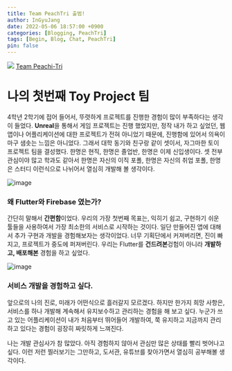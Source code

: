 ```yaml
---
title: Team PeachTri 출범!
author: InGyuJang
date: 2022-05-06 18:57:00 +0900
categories: [Blogging, PeachTri]
tags: [Begin, Blog, Chat, PeachTri]
pin: false
---
```


![](https://velog.velcdn.com/images/redforest/post/79add184-c6d2-4425-843a-6906d192544e/image.png)
[Team Peachi-Tri](https://potent-evening-bdf.notion.site/Dashboard-a5977105c60d4744a5b58b4e9487f43d)
# 나의 첫번째 Toy Project 팀
4학년 2학기에 접어 들어서, 뚜렷하게 프로젝트를 진행한 경험이 많이 부족하다는 생각이 들었다. **Unreal**을 통해서 게임 프로젝트는 진행 했었지만, 정작 내가 하고 싶었던, 웹앱이나 어플리케이션에 대한 프로젝트가 전혀 아니었기 때문에, 진행함에 있어서 의욕이 마구 샘솟는 느낌은 아니었다. 그래서 대학 동기와 친구랑 같이 셋이서, 자그마한 토이 프로젝트 팀을 결성했다. 한명은 현직, 한명은 졸업반, 한명은 이제 신입생이다. 셋 전부 관심이야 많고 학과도 같아서 한명은 자신의 이직 포폴, 한명은 자신의 취업 포폴, 한명은 스터디 이런식으로 나뉘어서 열심히 개발해 볼 생각이다.

![image](https://user-images.githubusercontent.com/74250270/167131497-3899a672-edeb-4579-b0eb-49be4f740dff.png)
### 왜 Flutter와 Firebase 였는가?
간단히 말해서 **간편함**이었다. 우리의 가장 첫번째 목표는, 익히기 쉽고, 구현하기 쉬운 툴들을 사용하여서 가장 최소한의 서비스로 시작하는 것이다. 일단 만들어진 앱에 대해서 추가 구현과 개발을 경험해보자는 생각이었다. 너무 기획단에서 커져버리면, 진이 빠지고, 프로젝트가 중도에 퍼져버린다. 우리는 Flutter를 **건드려본**겅험이 아니라 **개발하고, 배포해본** 경험을 하고 싶었다. 

![image](https://user-images.githubusercontent.com/74250270/167131594-52f96669-3b56-4655-bf45-d1ce87a6aeef.png)
### 서비스 개발을 경험하고 싶다.
앞으로의 나의 진로, 미래가 어떤식으로 흘러갈지 모르겠다. 하지만 한가지 희망 사항은, 서비스를 하나 개발해 계속해서 유지보수하고 관리하는 경험을 해 보고 싶다. 누군가 쓰고 있는 어플리케이션이 내가 처음부터 뛰어들어 개발하여, 쭉 유지하고 지금까지 관리하고 있다는 경험이 굉장히 짜릿하게 느껴진다.

나는 개발 관심사가 참 많았다. 아직 경험하지 않아서 관심만 많은 상태를 빨리 벗어나고 싶다. 이런 저런 찔러보기는 그만하고, 도서관, 유튜브를 찾아가면서 열심히 공부해볼 생각이다.

